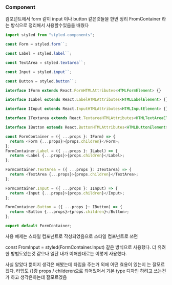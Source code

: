 ### Component

컴포넌트에서 form 같이 input 이나 button 같은것들을 한번 정리 FromContainer 라는 방식으로 정리해서 사용할수있음을 배웠다

```ts
import styled from "styled-components";

const Form = styled.form``;

const Label = styled.label``;

const TextArea = styled.textarea``;

const Input = styled.input``;

const Button = styled.button``;

interface IForm extends React.FormHTMLAttributes<HTMLFormElement> {}

interface ILabel extends React.LabelHTMLAttributes<HTMLLabelElement> {}

interface IInput extends React.InputHTMLAttributes<HTMLInputElement> {}

interface ITextarea extends React.TextareaHTMLAttributes<HTMLTextAreaElement> {}

interface IButton extends React.ButtonHTMLAttributes<HTMLButtonElement> {}

const FormContainer = ({ ...props }: IForm) => {
  return <Form {...props}>{props.children}</Form>;
};
FormContainer.Label = ({ ...props }: ILabel) => {
  return <Label {...props}>{props.children}</Label>;
};

FormContainer.TextArea = ({ ...props }: ITextarea) => {
  return <TextArea {...props}>{props.children}</TextArea>;
};

FormContainer.Input = ({ ...props }: IInput) => {
  return <Input {...props}>{props.children}</Input>;
};

FormContainer.Button = ({ ...props }: IButton) => {
  return <Button {...props}>{props.children}</Button>;
};

export default FormContainer;
```

사용 예제는 스타일 컴포넌트로 작성되었음으로 스타일 컴포넌트로 쓰면

const FromInput = styled(FormContainer.Input)
같은 방식으로 사용했다. 더 유려 한 방법도있는것 같으나 일단 내가 이해한대로는 이렇게 사용했다.

사실 알았다 뿐이지 생각은 해봤는데 타입을 주는거 외에 어떤 효용이 있는지 는 잘모르겠다. 타입도 {}랑 props / childeren으로 되어있어서 기본 type 디자인 하려고 쓰는건가 하고 생각은하는데 잘모르겠음
